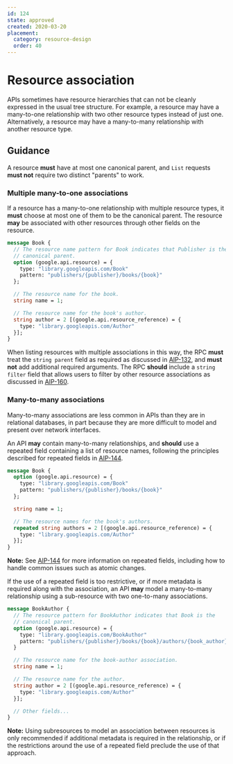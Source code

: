 ```yaml
---
id: 124
state: approved
created: 2020-03-20
placement:
  category: resource-design
  order: 40
---
```


# Resource association

APIs sometimes have resource hierarchies that can not be cleanly expressed in
the usual tree structure. For example, a resource may have a many-to-one
relationship with two other resource types instead of just one. Alternatively,
a resource may have a many-to-many relationship with another resource type.

## Guidance

A resource **must** have at most one canonical parent, and `List` requests
**must not** require two distinct "parents" to work.

### Multiple many-to-one associations

If a resource has a many-to-one relationship with multiple resource types, it
**must** choose at most one of them to be the canonical parent. The resource
**may** be associated with other resources through other fields on the
resource.

```proto
message Book {
  // The resource name pattern for Book indicates that Publisher is the
  // canonical parent.
  option (google.api.resource) = {
    type: "library.googleapis.com/Book"
    pattern: "publishers/{publisher}/books/{book}"
  };

  // The resource name for the book.
  string name = 1;

  // The resource name for the book's author.
  string author = 2 [(google.api.resource_reference) = {
    type: "library.googleapis.com/Author"
  }];
}
```

When listing resources with multiple associations in this way, the RPC **must**
treat the `string parent` field as required as discussed in [AIP-132][], and
**must not** add additional required arguments. The RPC **should** include a
`string filter` field that allows users to filter by other resource
associations as discussed in [AIP-160][].

### Many-to-many associations

Many-to-many associations are less common in APIs than they are in relational
databases, in part because they are more difficult to model and present over
network interfaces.

An API **may** contain many-to-many relationships, and **should** use a
repeated field containing a list of resource names, following the principles
described for repeated fields in [AIP-144][].

```proto
message Book {
  option (google.api.resource) = {
    type: "library.googleapis.com/Book"
    pattern: "publishers/{publisher}/books/{book}"
  };

  string name = 1;

  // The resource names for the book's authors.
  repeated string authors = 2 [(google.api.resource_reference) = {
    type: "library.googleapis.com/Author"
  }];
}
```

**Note:** See [AIP-144][] for more information on repeated fields, including
how to handle common issues such as atomic changes.

If the use of a repeated field is too restrictive, or if more metadata is
required along with the association, an API **may** model a many-to-many
relationship using a sub-resource with two one-to-many associations.

```proto
message BookAuthor {
  // The resource pattern for BookAuthor indicates that Book is the
  // canonical parent.
  option (google.api.resource) = {
    type: "library.googleapis.com/BookAuthor"
    pattern: "publishers/{publisher}/books/{book}/authors/{book_author}"
  }

  // The resource name for the book-author association.
  string name = 1;

  // The resource name for the author.
  string author = 2 [(google.api.resource_reference) = {
    type: "library.googleapis.com/Author"
  }];

  // Other fields...
}
```

**Note:** Using subresources to model an association between resources is only
recommended if additional metadata is required in the relationship, or if the
restrictions around the use of a repeated field preclude the use of that
approach.

[aip-132]: ./0132.md
[aip-144]: ./0144.md
[aip-160]: ./0160.md
